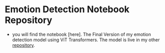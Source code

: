 # Emotion Detection Notebook Repository
- you will find the notebook [here].
 The Final Version of my emotion detection model using ViT Transformers. The model is live in my other [repository](https://github.com/rakibulhaque9954/Face_emotion_detection_fastapi.git).
